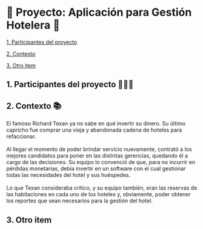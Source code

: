 # 🏨 Proyecto: Aplicación para Gestión Hotelera 🏨

[1. Participantes del proyecto](https://github.com/gutipy/CAI-TP_GRUPAL-Hotel#1-participantes-del-proyecto)

[2. Contexto](https://github.com/gutipy/CAI-TP_GRUPAL-Hotel#2-contexto)

[3. Otro item](https://github.com/gutipy/CAI-TP_GRUPAL-Hotel#3-otro-item)

## 1. Participantes del proyecto 👨🏻‍💻

## 2. Contexto 📚

El famoso Richard Texan ya no sabe en qué invertir su dinero. Su último capricho fue comprar una vieja y abandonada cadena de hoteles para refaccionar.
<br> 
<br>
Al llegar el momento de poder brindar servicio nuevamente, contrató a los mejores candidatos para poner en las distintas gerencias, quedando él a cargo de las decisiones. Su equipo lo convenció de que, para no incurrir en pérdidas monetarias, debía invertir en un software con el cual gestionar todas las necesidades del hotel y sus huéspedes.
<br>
<br>
Lo que Texan consideraba crítico, y su equipo también, eran las reservas de las habitaciones en cada uno de los hoteles y, obviamente, poder obtener los reportes que sean necesarios para la gestión del hotel.


## 3. Otro item
